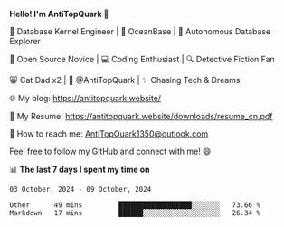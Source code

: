 
**Hello! I'm AntiTopQuark 👋**

🔧 Database Kernel Engineer | 🌊 OceanBase | 🤖 Autonomous Database Explorer

🌱 Open Source Novice | 💻 Coding Enthusiast | 🔍 Detective Fiction Fan

😸 Cat Dad x2 | 🎉 @AntiTopQuark | ✨ Chasing Tech & Dreams

🌐 My blog: https://antitopquark.website/

📄 My Resume: https://antitopquark.website/downloads/resume_cn.pdf

📧 How to reach me: AntiTopQuark1350@outlook.com

Feel free to follow my GitHub and connect with me! 😄

📊 **The last 7 days I spent my time on** 

<!--START_SECTION:waka-->
```text
03 October, 2024 - 09 October, 2024

Other      49 mins         ██████████████████░░░░░░░   73.66 % 
Markdown   17 mins         ██████░░░░░░░░░░░░░░░░░░░   26.34 %
```
<!--END_SECTION:waka-->


